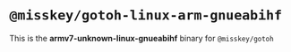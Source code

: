 # `@misskey/gotoh-linux-arm-gnueabihf`

This is the **armv7-unknown-linux-gnueabihf** binary for `@misskey/gotoh`
